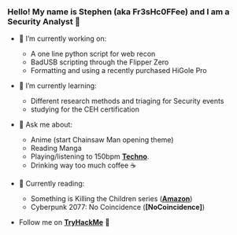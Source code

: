 ### Hello! My name is Stephen (aka Fr3sHc0FFee) and I am a Security Analyst 👋

- 🔭 I’m currently working on:
    - A one line python script for web recon
    - BadUSB scripting through the Flipper Zero
    - Formatting and using a recently purchased HiGole Pro
- 🌱 I’m currently learning:
    - Different research methods and triaging for Security events
    - studying for the CEH certification
- 💬 Ask me about:
    - Anime (start Chainsaw Man opening theme)
    - Reading Manga
    - Playing/listening to 150bpm **[Techno]**.
    - Drinking way too much coffee ☕
- 📖 Currently reading:
    - Something is Killing the Children series (**[Amazon]**)
    - Cyberpunk 2077: No Coincidence (**[NoCoincidence]**)

      
- Follow me on **[TryHackMe]** 🤖

[amazon]: https://www.amazon.com/dp/B087F7SRC5?binding=paperback&ref=dbs_dp_sirpi "Amazon"
[No Coincidence]: https://www.amazon.com/Cyberpunk-2077-Coincidence-Rafal-Kosik/dp/0759557179 "No Coincidence"
[tryhackme]: https://tryhackme.com/p/Fr3sHc0FFee "TryHackMe"
[techno]: https://open.spotify.com/playlist/37i9dQZF1E4nzt4cveHREl?si=d1530e7f6a5f4152
